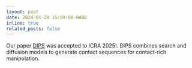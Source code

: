 ```yaml
---
layout: post
date: 2024-01-28 15:59:00-0400
inline: true
related_posts: false
---
```


Our paper <a href='https://arxiv.org/abs/2410.00841'>DIPS</a> was accepted to ICRA 2025!. DIPS combines search and diffusion models to generate contact sequences for contact-rich manipulation.
